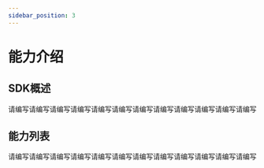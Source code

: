 ```yaml
---
sidebar_position: 3
---
```


# 能力介绍

## SDK概述
请编写请编写请编写请编写请编写请编写请编写请编写请编写请编写请编写请编写

## 能力列表
请编写请编写请编写请编写请编写请编写请编写请编写请编写请编写请编写请编写
